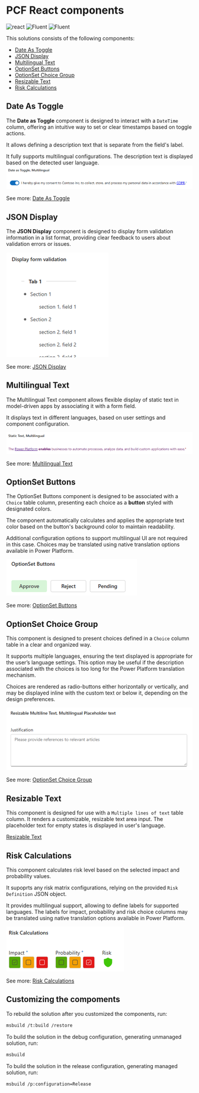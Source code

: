 ﻿# PCF React components

![react](https://img.shields.io/badge/react-16.8.6-brightgreen?style=plastic)
 ![Fluent](https://img.shields.io/badge/@fluentui/react-8.29.0-brightgreen?style=plastic) ![Fluent](https://img.shields.io/badge/%40fluentui%2Freact--components-9.46.2-brightgreen?style=plastic)

 This solutions consists of the following components:
 - [Date As Toggle](README.md#date-as-toggle)
 - [JSON Display](README.md#json-display)
 - [Multilingual Text](README.md#multilingual-text)
 - [OptionSet Buttons](README.md#optionset-buttons)
 - [OptionSet Choice Group](README.md#optionset-choice-group)
 - [Resizable Text](README.md#resizable-text)
 - [Risk Calculations](README.md#risk-calculations)

## Date As Toggle
The **Date as Toggle** component is designed to interact with a `DateTime` column, offering an intuitive way to set or clear timestamps based on toggle actions.

It allows defining a description text that is separate from the field's label.

It fully supports multilingual configurations. The description text is displayed based on the detected user language.
![](./img/datetoggle.png)

See more: [Date As Toggle](./Components/DateAsToggle/README.md)

## JSON Display

The **JSON Display** component is designed to display form validation information in a list format, providing clear feedback to users about validation errors or issues.

![](./img/formvalidation.png)

See more: [JSON Display](./Components/JSONDisplay/README.md)

## Multilingual Text

The Multilingual Text component allows flexible display of static text in model-driven apps by associating it with a form field.

It displays text in different languages, based on user settings and component configuration.

![](./img/multilingualtext.png)

See more: [Multilingual Text](./Components/MultilingualText/README.md)

## OptionSet Buttons

The OptionSet Buttons component is designed to be associated with a `Choice` table column, presenting each choice as a **button** styled with designated colors.

The component automatically calculates and applies the appropriate text color based on the button's background color to maintain readability.

Additional configuration options to support multilingual UI are not required in this case. Choices may be translated using native translation options available in Power Platform.

![](./img/buttons.png)

See more: [OptionSet Buttons](./Components/OptionSetButtons/README.md)

## OptionSet Choice Group

This component is designed to present choices defined in a `Choice` column table in a clear and organized way.

It supports multiple languages, ensuring the text displayed is appropriate for the user’s language settings. This option may be useful if the description associated with the choices is too long for the Power Platform translation mechanism.

Choices are rendered as radio-buttons either horizontally or vertically, and may be displayed inline with the custom text or below it, depending on the design preferences.

![](./img/radiobutton.png)

See more: [OptionSet Choice Group](./Components/OptionSetChoiceGroup/README.md)

## Resizable Text

This component is designed for use with a `Multiple lines of text` table column. It renders a customizable, resizable text area input. The placeholder text for empty states is displayed in user's language.

 [Resizable Text](./Components/ResizableText/README.md)

## Risk Calculations

This component calculates risk level based on the selected impact and probability values.

It supoprts any risk matrix configurations, relying on the provided `Risk Definition` JSON object.

It provides multilingual support, allowing to define labels for supported languages. The labels for impact, probability and risk choice columns may be translated using native translation options available in Power Platform.

![](./img/risk.png)

See more: [Risk Calculations](./Components/RiskCalculations/README.md)


## Customizing the compoments

To rebuild the solution after you customized the components, run:

```bash
msbuild /t:build /restore
```

To build the solution in the debug configuration, generating unmanaged solution, run:

```bash
msbuild
```

To build the solution in the release configuration, generating managed solution, run:

```bash
msbuild /p:configuration=Release
```

